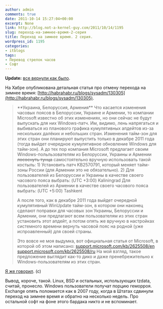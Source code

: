 ```yaml
---
author: admin
comments: true
date: 2011-10-14 15:27:04+00:00
excerpt: None
link: http://blog.not-a-kernel-guy.com/2011/10/14/1195
slug: переход-на-зимнее-время-2-серия
title: Переход на зимнее время. 2 серия.
wordpress_id: 1195
categories:
- itblogs
tags:
- Перевод стрелок часов
- Софт
---
```


**Update:** [все вернули как было](http://blog.not-a-kernel-guy.com/2011/10/14/1195#comment-16702).

На Хабре опубликована детальная статья про отмену перехода на зимнее время: [http://habrahabr.ru/blogs/sysadm/130305](http://habrahabr.ru/blogs/sysadm/130305). 



<blockquote>**Украина, Белоруссия, Армения**
Что касается изменения часовых поясов в Белоруссии, Украине и Армении, то компании Microsoft известно об этих изменениях, но они сейчас не будут выпускать для них Windows-патч. Им, видимо, лень напрягаться и выбиваться из планового графика кумулятивных апдейтов из-за нескольких далёких и небольших стран. Изменения тайм-зон для этих стран они планируют выпустить только в декабре 2011 года (тогда выйдет очередное кумулятивное обновление Windows для тайм-зон). А до тех пор компания Microsoft предлагает своим Windows-польльзователям из Белоруссии, Украины и Армении <del>лососнуть тунца</del> самостоятельно вручную использовать такой костыль:
1) Установить патч KB2570791, который меняет тайм-зоны России (для Армении это не обязательно).
2) Для пользователей из Белоруссии и Украины в качестве своего часового пояса выбрать: (UTC +3:00) Kaliningrad
Для пользователей из Армении в качестве своего часового пояса выбрать: (UTC +5:00) Tashkent

А после того, как в декабре 2011 года выйдет очередной кумулятивный WinUpdate тайм-зон, в котором они наконец сделают поправки для часовых зон Украины, Белоруссии и Армении, они предлагают всем пользователям из этих стран установить этот апдейт, а потом опять же вручную в настройках системного времени вернуть часовой пояс на родной (уже испроавленный) для своей страны.

Это вовсе не моя выдумка, вот официальная статья от Microsoft, в которой об этом написано:
[support.microsoft.com/kb/2625508/en](http://support.microsoft.com/kb/2625508/en)
[support.microsoft.com/kb/2625508/ru](http://support.microsoft.com/kb/2625508/ru)
На мой взгляд, такое предложение выглядит как-то дико и даже пренебрежительно к Windows-пользователям из этих стран.</blockquote>



[Я же говорил](http://blog.not-a-kernel-guy.com/2011/09/20/1178). (с)

Вывод, короче, такой. Linux, BSD и остальных, использующих tzdata, считай, пронесло. Windows пользователи получат порцию геморроя. Exchange опять поломается как в 2007 году, когда в Штатах сдвинули переход на зимнее время и обратно на несколько недель. Про остальной софт на фоне этого бардака никто и не вспоминает. 

